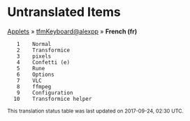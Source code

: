# Untranslated Items
[Applets](../../../README.md) &#187; [tfmKeyboard@alexpp](../README.md) &#187; **French (fr)**

       1	Normal
       2	Transformice
       3	pixels
       4	Confetti (e)
       5	Rune
       6	Options
       7	VLC
       8	ffmpeg
       9	Configuration
      10	Transformice helper

<sup>This translation status table was last updated on 2017-09-24, 02:30 UTC.</sup>

